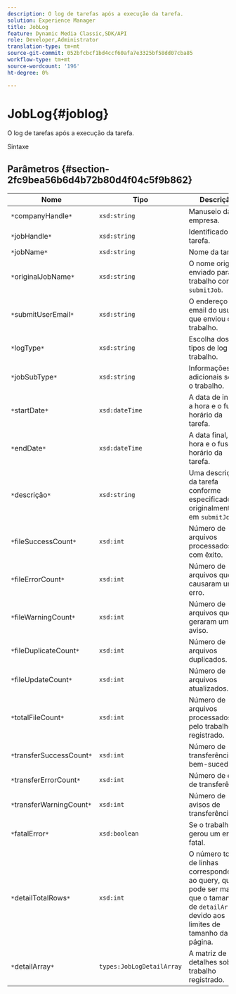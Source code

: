 ```yaml
---
description: O log de tarefas após a execução da tarefa.
solution: Experience Manager
title: JobLog
feature: Dynamic Media Classic,SDK/API
role: Developer,Administrator
translation-type: tm+mt
source-git-commit: 052bfcbcf1bd4ccf60afa7e3325bf58dd07cba85
workflow-type: tm+mt
source-wordcount: '196'
ht-degree: 0%

---
```



# JobLog{#joblog}

O log de tarefas após a execução da tarefa.

Sintaxe

## Parâmetros {#section-2fc9bea56b6d4b72b80d4f04c5f9b862}

| Nome | Tipo | Descrição |
|---|---|---|
| `*`companyHandle`*` | `xsd:string` | Manuseio da empresa. |
| `*`jobHandle`*` | `xsd:string` | Identificador da tarefa. |
| `*`jobName`*` | `xsd:string` | Nome da tarefa. |
| `*`originalJobName`*` | `xsd:string` | O nome original enviado para o trabalho com `submitJob`. |
| `*`submitUserEmail`*` | `xsd:string` | O endereço de email do usuário que enviou o trabalho. |
| `*`logType`*` | `xsd:string` | Escolha dos tipos de log de trabalho. |
| `*`jobSubType`*` | `xsd:string` | Informações adicionais sobre o trabalho. |
| `*`startDate`*` | `xsd:dateTime` | A data de início, a hora e o fuso horário da tarefa. |
| `*`endDate`*` | `xsd:dateTime` | A data final, a hora e o fuso horário da tarefa. |
| `*`descrição`*` | `xsd:string` | Uma descrição da tarefa conforme especificado originalmente em `submitJob`. |
| `*`fileSuccessCount`*` | `xsd:int` | Número de arquivos processados com êxito. |
| `*`fileErrorCount`*` | `xsd:int` | Número de arquivos que causaram um erro. |
| `*`fileWarningCount`*` | `xsd:int` | Número de arquivos que geraram um aviso. |
| `*`fileDuplicateCount`*` | `xsd:int` | Número de arquivos duplicados. |
| `*`fileUpdateCount`*` | `xsd:int` | Número de arquivos atualizados. |
| `*`totalFileCount`*` | `xsd:int` | Número de arquivos processados pelo trabalho registrado. |
| `*`transferSuccessCount`*` | `xsd:int` | Número de transferências bem-sucedidas. |
| `*`transferErrorCount`*` | `xsd:int` | Número de erros de transferência. |
| `*`transferWarningCount`*` | `xsd:int` | Número de avisos de transferência. |
| `*`fatalError`*` | `xsd:boolean` | Se o trabalho gerou um erro fatal. |
| `*`detailTotalRows`*` | `xsd:int` | O número total de linhas correspondentes ao query, que pode ser maior que o tamanho de `detailArray` devido aos limites de tamanho da página. |
| `*`detailArray`*` | `types:JobLogDetailArray` | A matriz de detalhes sobre o trabalho registrado. |

